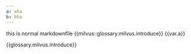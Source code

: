 ```yaml
---
a: aha
b: bha
---
```


this is normal markdownfile
{{milvus::glossary.milvus.introduce}}
{{var.a}}

{{glossary.milvus.introduce}}
